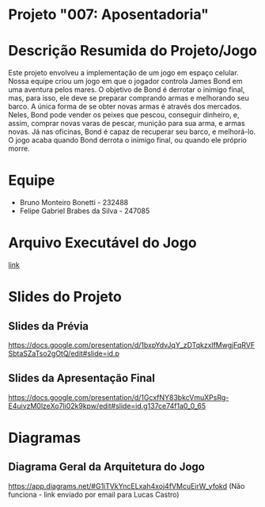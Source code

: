 # Projeto "007: Aposentadoria"
# Descrição Resumida do Projeto/Jogo
Este projeto envolveu a implementação de um jogo em espaço celular. Nossa equipe criou um jogo em que o jogador controla James Bond em uma aventura pelos mares. O objetivo de Bond é derrotar o inimigo final, mas, para isso, ele deve se preparar comprando armas e melhorando seu barco. A única forma de se obter novas armas é através dos mercados. Neles, Bond pode vender os peixes que pescou, conseguir dinheiro, e, assim, comprar novas varas de pescar, munição para sua arma, e armas novas. Já nas oficinas, Bond é capaz de recuperar seu barco, e melhorá-lo. O jogo acaba quando Bond derrota o inimigo final, ou quando ele próprio morre. 
# Equipe
* Bruno Monteiro Bonetti - 232488
* Felipe Gabriel Brabes da Silva - 247085
# Arquivo Executável do Jogo
[link](Bond.jar)
# Slides do Projeto
## Slides da Prévia
https://docs.google.com/presentation/d/1bxpYdvJqY_zDTqkzxlfMwgjFqRVFSbtaSZaTso2gOtQ/edit#slide=id.p
## Slides da Apresentação Final
https://docs.google.com/presentation/d/1GcxfNY83bkcVmuXPsRg-E4uivzM0lzeXo7li02k9kpw/edit#slide=id.g137ce74f1a0_0_65
# Diagramas
## Diagrama Geral da Arquitetura do Jogo
https://app.diagrams.net/#G1iTVkYncELxah4xoj4fVMcuEirW_yfokd (Não funciona - link enviado por email para Lucas Castro)
